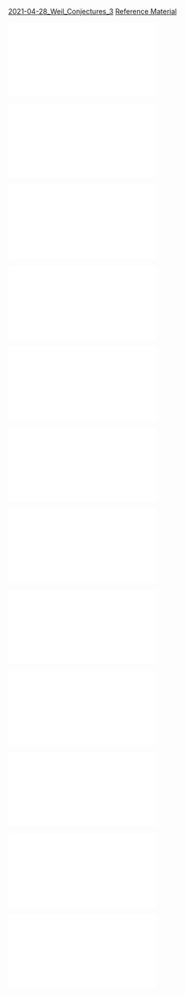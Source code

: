 
[2021-04-28_Weil_Conjectures_3](../2021-04-28_Weil_Conjectures_3.md)
[Reference Material](Reference%20Material)

![](1509.00797.pdf)

![](ag.pdf)

![](baby16.pdf)

![](Computing%20Zeta%20Functions.pdf)

![](Computing%20Zeta%20over%20FF.pdf)

![](euclid.bams.1183513798.pdf)

![](Gauss%20Jacobi%20Sums.pdf)

![](zettelkasten/figures/weil.pdf)

![](zettelkasten/figures/weil%20(1).pdf)

![](zettelkasten/figures/Weil%201.pdf)

![](zettelkasten/figures/weil-preprint1.pdf)

![](zettelkasten/figures/zeta_book.pdf)